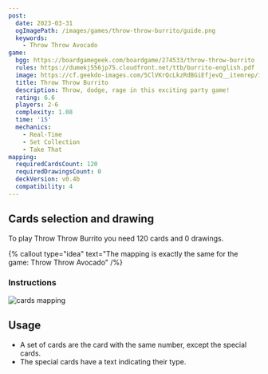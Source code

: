 ```yaml
---
post:
  date: 2023-03-31
  ogImagePath: /images/games/throw-throw-burrito/guide.png
  keywords:
    - Throw Throw Avocado
game:
  bgg: https://boardgamegeek.com/boardgame/274533/throw-throw-burrito
  rules: https://dumekj556jp75.cloudfront.net/ttb/burrito-english.pdf
  image: https://cf.geekdo-images.com/5ClVKrQcLkzRdBGiEfjevQ__itemrep/img/dYq9z1LZxdI90c_RvHPiqA9mgu8=/fit-in/246x300/filters:strip_icc()/pic7073068.jpg
  title: Throw Throw Burrito
  description: Throw, dodge, rage in this exciting party game! 
  rating: 6.6
  players: 2-6
  complexity: 1.08
  time: '15'
  mechanics:
    - Real-Time
    - Set Collection
    - Take That 
mapping:
  requiredCardsCount: 120
  requiredDrawingsCount: 0
  deckVersion: v0.4b
  compatibility: 4
---
```


## Cards selection and drawing

To play Throw Throw Burrito you need 120 cards and 0 drawings.

{% callout type="idea" text="The mapping is exactly the same for the game: Throw Throw Avocado" /%}

### Instructions

![cards mapping](/images/games/throw-throw-burrito/guide.png)

## Usage

- A set of cards are the card with the same number, except the special cards.
- The special cards have a text indicating their type.
